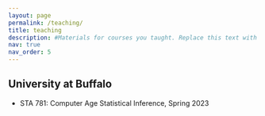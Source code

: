 ```yaml
---
layout: page
permalink: /teaching/
title: teaching
description: #Materials for courses you taught. Replace this text with your description.
nav: true
nav_order: 5
---
```


## University at Buffalo

- STA 781: Computer Age Statistical Inference, Spring 2023
<!-- - STA 781: Computer Age Statistical Inference, Spring 2023 -->

<!--
For now, this page is assumed to be a static description of your courses. You can convert it to a collection similar to `_projects/` so that you can have a dedicated page for each course.

Organize your courses by years, topics, or universities, however you like!
-->
